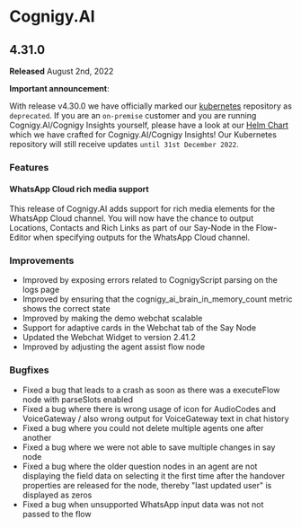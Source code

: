 # Cognigy.AI

## 4.31.0
**Released** August 2nd, 2022

**Important announcement**:

With release v4.30.0 we have officially marked our [kubernetes](https://github.com/cognigy/kubernetes) repository as `deprecated`. If you are an `on-premise` customer and you are running Cognigy.AI/Cognigy Insights yourself, please have a look at our [Helm Chart](https://github.com/cognigy/cognigy-ai-helm-chart) which we have crafted for Cognigy.AI/Cognigy Insights! Our Kubernetes repository will still receive updates `until 31st December 2022`.


### Features
#### WhatsApp Cloud rich media support
This release of Cognigy.AI adds support for rich media elements for the WhatsApp Cloud channel. You will now have the chance to output Locations, Contacts and Rich Links as part of our Say-Node in the Flow-Editor when specifying outputs for the WhatsApp Cloud channel.

### Improvements
- Improved by exposing errors related to CognigyScript parsing on the logs page
- Improved by ensuring that the cognigy_ai_brain_in_memory_count metric shows the correct state
- Improved by making the demo webchat scalable
- Support for adaptive cards in the Webchat tab of the Say Node
- Updated the Webchat Widget to version 2.41.2
- Improved by adjusting the agent assist flow node

### Bugfixes

- Fixed a bug that leads to a crash as soon as there was a executeFlow node with parseSlots enabled
- Fixed a bug where there is wrong usage of icon for AudioCodes and VoiceGateway / also wrong output for VoiceGateway text in chat history
- Fixed a bug where you could not delete multiple agents one after another
- Fixed a bug where we were not able to save multiple changes in say node
- Fixed a bug where the older question nodes in an agent are not displaying the field data on selecting it the first time after the handover properties are released for the node, thereby "last updated user" is displayed as zeros
- Fixed a bug when unsupported WhatsApp input data was not not passed to the flow